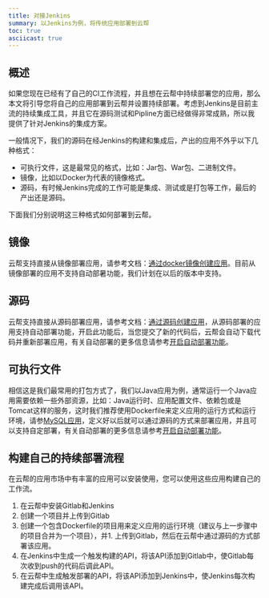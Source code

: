 ```yaml
---
title: 对接Jenkins
summary: 以Jenkins为例，将传统应用部署到云帮
toc: true
asciicast: true
---
```


## 概述

如果您现在已经有了自己的CI工作流程，并且想在云帮中持续部署您的应用，那么本文将引导您将自己的应用部署到云帮并设置持续部署。考虑到Jenkins是目前主流的持续集成工具，并且它在源码测试和Pipline方面已经做得非常成熟，所以我提供了针对Jenkins的集成方案。

一般情况下，我们的源码在经Jenkins的构建和集成后，产出的应用不外乎以下几种格式：

- 可执行文件，这是最常见的格式，比如：Jar包、War包、二进制文件。
- 镜像，比如以Docker为代表的镜像格式。
- 源码，有时候Jenkins完成的工作可能是集成、测试或是打包等工作，最后的产出还是源码。

下面我们分别说明这三种格式如何部署到云帮。

## 镜像
云帮支持直接从镜像部署应用，请参考文档：[通过docker镜像创建应用](http://www.rainbond.com/docs/stable/user-manual/create-an-app.html#2-1-docker)。目前从镜像部署的应用不支持自动部暑功能，我们计划在以后的版本中支持。

## 源码
云帮支持直接从源码部署应用，请参考文档：[通过源码创建应用](http://www.rainbond.com/docs/stable/user-manual/create-an-app.html#part-28c173cde44e6408)，从源码部署的应用支持自动部署功能，开启此功能后，当您提交了新的代码后，云帮会自动下载代码并重新部署应用，有关自动部署的更多信息请参考[开启自动部署功能](https://github.com/goodrain/rainbond-docs/blob/master/v3.6/basic-operation/manage/ci-cd.md)。

## 可执行文件
相信这是我们最常用的打包方式了，我们以Java应用为例，通常运行一个Java应用需要依赖一些外部资源，比如：Java运行时、应用配置文件、依赖包或是Tomcat这样的服务，这时我们推荐使用Dockerfile来定义应用的运行方式和运行环境，请参[MySQL应用](https://github.com/goodrain-apps/mysql/tree/master/5.7)，定义好以后就可以通过源码的方式来部署应用，并且可以支持自定部署，有关自动部署的更多信息请参考[开启自动部署功能](https://github.com/goodrain/rainbond-docs/blob/master/v3.6/basic-operation/manage/ci-cd.md)。

## 构建自己的持续部署流程
在云帮的应用市场中有丰富的应用可以安装使用，您可以使用这些应用构建自己的工作流。

1. 在云帮中安装Gitlab和Jenkins
1. 创建一个项目并上传到Gitlab
1. 创建一个包含Dockerfile的项目用来定义应用的运行环境（建议与上一步骤中的项目合并为一个项目），并1. 上传到Gitlab，然后在云帮中通过源码的方式部署该应用。
1. 在Jenkins中生成一个触发构建的API，将该API添加到Gitlab中，使Gitlab每次收到push的代码后调此API。
1. 在云帮中生成触发部署的API，将该API添加到Jenkins中，使Jenkins每次构建完成后调用该API。

